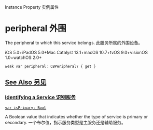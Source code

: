 Instance Property 实例属性

# peripheral 外围

The peripheral to which this service belongs.
此服务所属的外围设备。

iOS 5.0+iPadOS 5.0+Mac Catalyst 13.1+macOS 10.7+tvOS 9.0+visionOS 1.0+watchOS 2.0+

```
weak var peripheral: CBPeripheral? { get }
```



## [See Also 另见](https://developer.apple.com/documentation/corebluetooth/cbservice/peripheral#see-also)

### [Identifying a Service 识别服务](https://developer.apple.com/documentation/corebluetooth/cbservice/peripheral#Identifying-a-Service)

[`var isPrimary: Bool`](https://developer.apple.com/documentation/corebluetooth/cbservice/isprimary)

A Boolean value that indicates whether the type of service is primary or secondary.
一个布尔值，指示服务类型是主服务还是辅助服务。
